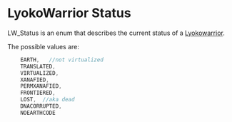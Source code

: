 # LyokoWarrior Status

LW\_Status is an enum that describes the current status of a [Lyokowarrior](https://github.com/LyokoAPI/LyokoAPIDoc/tree/a5b2e71d661b5e232a313d2e947906767206bc6f/docs/LyokoAPI/VirtualEntities/LyokoWarrior/Lyokowarrior.md).

The possible values are:

```csharp
    EARTH,   //not virtualized
    TRANSLATED,
    VIRTUALIZED,
    XANAFIED,
    PERMXANAFIED, 
    FRONTIERED,
    LOST,  //aka dead
    DNACORRUPTED,
    NOEARTHCODE
```

